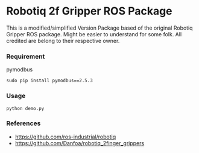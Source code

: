 # Robotiq 2f Gripper ROS Package
This is a modified/simplified Version Package based of the original Robotiq Gripper ROS package. Might be easier to understand for some folk. All credited are belong to their respective owner.

### Requirement
pymodbus 
```
sudo pip install pymodbus==2.5.3
```
### Usage
```
python demo.py
```

### References 
- https://github.com/ros-industrial/robotiq
- https://github.com/Danfoa/robotiq_2finger_grippers